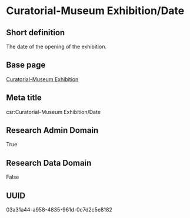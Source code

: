 # Curatorial-Museum Exhibition/Date
## Short definition
The date of the opening of the exhibition.
## Base page
[Curatorial-Museum Exhibition](../../Objects/Curatorial-Museum%20Exhibition.md)
## Meta title
csr:Curatorial-Museum Exhibition/Date
## Research Admin Domain
True
## Research Data Domain
False
## UUID
03a31a44-a958-4835-961d-0c7d2c5e8182
